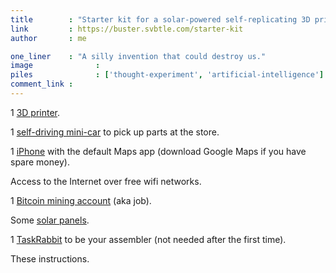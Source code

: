```yaml
---
title        : "Starter kit for a solar-powered self-replicating 3D printer that can make enough money to buy its own materials, pick them up, and print children when it feels ready."
link         : https://buster.svbtle.com/starter-kit
author       : me

one_liner    : "A silly invention that could destroy us."
image			   : 
piles			   : ['thought-experiment', 'artificial-intelligence']
comment_link : 
---
```


1 [3D printer](http://store.makerbot.com/3d-printers.html).

1 [self-driving mini-car](http://www.cnn.com/2012/09/25/tech/innovation/self-driving-car-california/index.html) to pick up parts at the store.

1 [iPhone](http://www.apple.com/iphone/) with the default Maps app (download Google Maps if you have spare money).

Access to the Internet over free wifi networks.

1 [Bitcoin mining account](http://startbitcoin.com/) (aka job).

Some [solar panels](http://www.amazon.com/s/ref=s9_dnav_bw_ir03_s?node=2972638011,!3238155011,552808,3236381,2236628011&search-alias=lawngarden&bbn=3236381&pf_rd_m=ATVPDKIKX0DER&pf_rd_s=merchandised-search-4&pf_rd_r=08E6F01EC6E349C48431&pf_rd_t=101&pf_rd_p=1392556762&pf_rd_i=3236381).

1 [TaskRabbit](https://www.taskrabbit.com/) to be your assembler (not needed after the first time).

These instructions.

